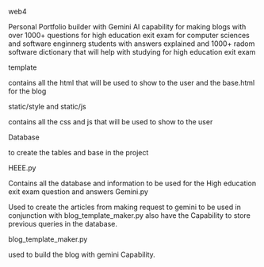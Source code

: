 web4

Personal Portfolio builder with Gemini AI capability for making blogs with over 1000+ questions
for high education exit exam for computer sciences and software enginnerg students with answers
explained and 1000+ radom software dictionary that will help with studying for high education exit exam

template 

contains all the html that will be used to show to the user and the base.html for the blog

static/style and static/js

contains all the css and js that will be used to show to the user

Database

to create the tables and base in the project

HEEE.py

Contains all the database and information to be used for the High education exit exam question and answers
Gemini.py

Used to create the articles from making request to gemini to be used in conjunction with blog_template_maker.py also have the Capability to store previous queries in the database. 

blog_template_maker.py

used to build the blog with gemini Capability.